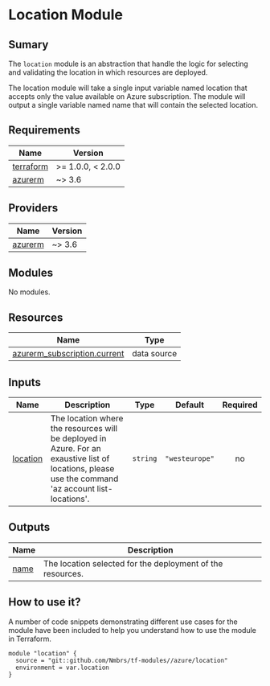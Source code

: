 # Location Module

## Sumary

The `location` module is an abstraction that handle the logic for selecting and validating the location in which resources are deployed.

The location module will take a single input variable named location that accepts only the value available on Azure subscription. The module will output a single variable named name that will contain the selected location.

## Requirements

| Name | Version |
|------|---------|
| <a name="requirement_terraform"></a> [terraform](#requirement\_terraform) | >= 1.0.0, < 2.0.0 |
| <a name="requirement_azurerm"></a> [azurerm](#requirement\_azurerm) | ~> 3.6 |

## Providers

| Name | Version |
|------|---------|
| <a name="provider_azurerm"></a> [azurerm](#provider\_azurerm) | ~> 3.6 |

## Modules

No modules.

## Resources

| Name | Type |
|------|------|
| [azurerm_subscription.current](https://registry.terraform.io/providers/hashicorp/azurerm/latest/docs/data-sources/subscription) | data source |

## Inputs

| Name | Description | Type | Default | Required |
|------|-------------|------|---------|:--------:|
| <a name="input_location"></a> [location](#input\_location) | The location where the resources will be deployed in Azure. For an exaustive list of locations, please use the command 'az account list-locations'. | `string` | `"westeurope"` | no |

## Outputs

| Name | Description |
|------|-------------|
| <a name="output_name"></a> [name](#output\_name) | The location selected for the deployment of the resources. |

## How to use it?

A number of code snippets demonstrating different use cases for the module have been included to help you understand how to use the module in Terraform.

```hcl
module "location" {
  source = "git::github.com/Nmbrs/tf-modules//azure/location"
  environment = var.location
}
```
